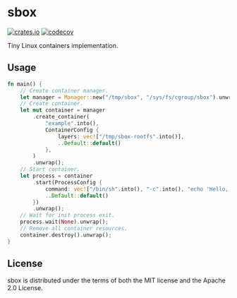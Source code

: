 # sbox

[![crates.io](https://img.shields.io/crates/v/sbox.svg)](https://crates.io/crates/sbox)
[![codecov](https://codecov.io/gh/udovin/sbox/graph/badge.svg?token=rSCoZyJyKV)](https://codecov.io/gh/udovin/sbox)

Tiny Linux containers implementation.

## Usage

```rust
fn main() {
    // Create container manager.
    let manager = Manager::new("/tmp/sbox", "/sys/fs/cgroup/sbox").unwrap();
    // Create container.
    let mut container = manager
        .create_container(
            "example".into(),
            ContainerConfig {
                layers: vec!["/tmp/sbox-rootfs".into()],
                ..Default::default()
            },
        )
        .unwrap();
    // Start container.
    let process = container
        .start(ProcessConfig {
            command: vec!["/bin/sh".into(), "-c".into(), "echo 'Hello, World!'".into()],
            ..Default::default()
        })
        .unwrap();
    // Wait for init process exit.
    process.wait(None).unwrap();
    // Remove all container resources.
    container.destroy().unwrap();
}
```

## License

sbox is distributed under the terms of both the MIT license and the Apache 2.0 License.
